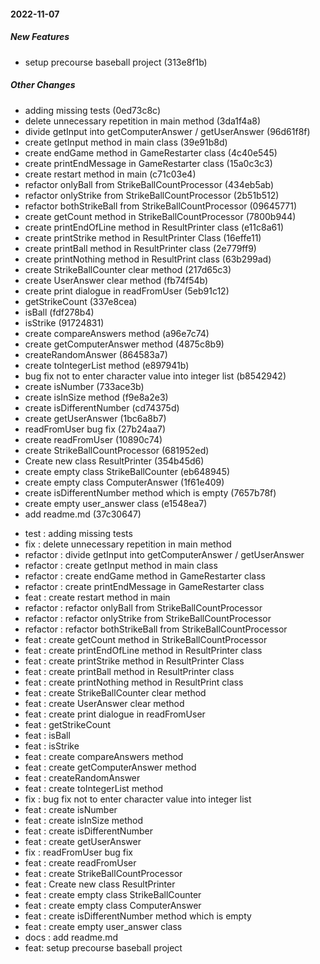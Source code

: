 #### 2022-11-07

##### New Features

*  setup precourse baseball project (313e8f1b)

##### Other Changes

*  adding missing tests (0ed73c8c)
*  delete unnecessary repetition in main method (3da1f4a8)
*  divide getInput into getComputerAnswer / getUserAnswer (96d61f8f)
*  create getInput method in main class (39e91b8d)
*  create endGame method in GameRestarter class (4c40e545)
*  create printEndMessage in GameRestarter class (15a0c3c3)
*  create restart method in main (c71c03e4)
*  refactor onlyBall from StrikeBallCountProcessor (434eb5ab)
*  refactor onlyStrike from StrikeBallCountProcessor (2b51b512)
*  refactor bothStrikeBall from StrikeBallCountProcessor (09645771)
*  create getCount method in StrikeBallCountProcessor (7800b944)
*  create printEndOfLine method in ResultPrinter class (e11c8a61)
*  create printStrike method in ResultPrinter Class (16effe11)
*  create printBall method in ResultPrinter class (2e779ff9)
*  create printNothing method in ResultPrint class (63b299ad)
*  create StrikeBallCounter clear method (217d65c3)
*  create UserAnswer clear method (fb74f54b)
*  create print dialogue in readFromUser (5eb91c12)
*  getStrikeCount (337e8cea)
*  isBall (fdf278b4)
*  isStrike (91724831)
*  create compareAnswers method (a96e7c74)
*  create getComputerAnswer method (4875c8b9)
*  createRandomAnswer (864583a7)
*  create toIntegerList method (e897941b)
*  bug fix not to enter character value into integer list (b8542942)
*  create isNumber (733ace3b)
*  create isInSize method (f9e8a2e3)
*  create isDifferentNumber (cd74375d)
*  create getUserAnswer (1bc6a8b7)
*  readFromUser bug fix (27b24aa7)
*  create readFromUser (10890c74)
*  create StrikeBallCountProcessor (681952ed)
*  Create new class ResultPrinter (354b45d6)
*  create empty class StrikeBallCounter (eb648945)
*  create empty class ComputerAnswer (1f61e409)
*  create isDifferentNumber method which is empty (7657b78f)
*  create empty user_answer class (e1548ea7)
*  add readme.md (37c30647)

- test : adding missing tests
- fix : delete unnecessary repetition in main method
- refactor : divide getInput into getComputerAnswer / getUserAnswer
- refactor : create getInput method in main class
- refactor : create endGame method in GameRestarter class
- refactor : create printEndMessage in GameRestarter class
- feat : create restart method in main
- refactor : refactor onlyBall from StrikeBallCountProcessor
- refactor : refactor onlyStrike from StrikeBallCountProcessor
- refactor : refactor bothStrikeBall from StrikeBallCountProcessor
- feat : create getCount method in StrikeBallCountProcessor
- feat : create printEndOfLine method in ResultPrinter class
- feat : create printStrike method in ResultPrinter Class
- feat : create printBall method in ResultPrinter class
- feat : create printNothing method in ResultPrint class
- feat : create StrikeBallCounter clear method
- feat : create UserAnswer clear method
- feat : create print dialogue in readFromUser
- feat : getStrikeCount
- feat : isBall
- feat : isStrike
- feat : create compareAnswers method
- feat : create getComputerAnswer method
- feat : createRandomAnswer
- feat : create toIntegerList method
- fix : bug fix not to enter character value into integer list
- feat : create isNumber
- feat : create isInSize method
- feat : create isDifferentNumber
- feat : create getUserAnswer
- fix : readFromUser bug fix
- feat : create readFromUser
- feat : create StrikeBallCountProcessor
- feat : Create new class ResultPrinter
- feat : create empty class StrikeBallCounter
- feat : create empty class ComputerAnswer
- feat : create isDifferentNumber method which is empty
- feat : create empty user_answer class
- docs : add readme.md
- feat: setup precourse baseball project
